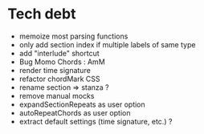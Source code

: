 # Tech debt
- memoize most parsing functions
- only add section index if multiple labels of same type
- add "interlude" shortcut
- Bug Momo Chords : AmM
- render time signature
- refactor chordMark CSS
- rename section => stanza ?
- remove manual mocks
- expandSectionRepeats as user option
- autoRepeatChords as user option
- extract default settings (time signature, etc.) ?
